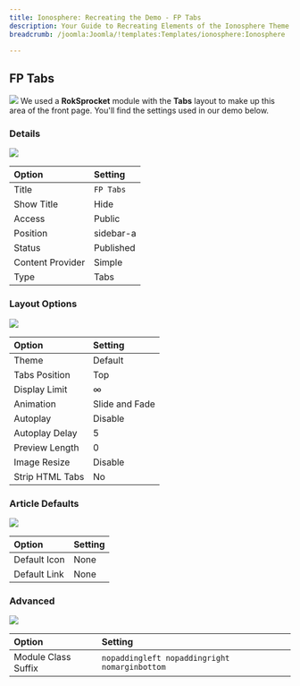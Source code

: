 ```yaml
---
title: Ionosphere: Recreating the Demo - FP Tabs
description: Your Guide to Recreating Elements of the Ionosphere Theme for Joomla
breadcrumb: /joomla:Joomla/!templates:Templates/ionosphere:Ionosphere

---
```


FP Tabs
-----
![][demo]
We used a **RokSprocket** module with the **Tabs** layout to make up this area of the front page. You'll find the settings used in our demo below.

### Details
![][demo2]

| Option           | Setting   |  
| :--------------- | :-------- |  
| Title            | `FP Tabs` |  
| Show Title       | Hide      |  
| Access           | Public    |  
| Position         | sidebar-a |  
| Status           | Published |  
| Content Provider | Simple    |  
| Type             | Tabs      |  

### Layout Options
![][demo3]

| Option          | Setting        |  
| :-------------- | :------------- |  
| Theme           | Default        |  
| Tabs Position   | Top            |  
| Display Limit   | ∞              |  
| Animation       | Slide and Fade |  
| Autoplay        | Disable        |  
| Autoplay Delay  | 5              |  
| Preview Length  | 0              |  
| Image Resize    | Disable        |  
| Strip HTML Tabs | No             |

### Article Defaults
![][demo4]

| Option       | Setting |  
| :----------- | :------ |  
| Default Icon | None    |  
| Default Link | None    |  

### Advanced
![][demo5]

| Option              | Setting                                       |  
| :------------------ | :-------------------------------------------- |  
| Module Class Suffix | `nopaddingleft nopaddingright nomarginbottom` |  

[demo]: assets/demo_6.jpeg
[demo2]: assets/tabs_1.jpeg
[demo3]: assets/tabs_2.jpeg
[demo4]: assets/tabs_3.jpeg
[demo5]: assets/tabs_4.jpeg